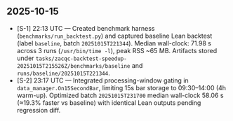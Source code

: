 ## 2025-10-15
- [S-1] 22:13 UTC — Created benchmark harness (`benchmarks/run_backtest.py`) and captured baseline Lean backtest (label `baseline`, batch `20251015T221344`). Median wall-clock: 71.98 s across 3 runs (`/usr/bin/time -l`), peak RSS ~65 MB. Artifacts stored under `tasks/zacqc-backtest-speedup-20251015T215526Z/benchmarks/baseline` and `runs/baseline/20251015T221344`.
- [S-2] 23:17 UTC — Integrated processing-window gating in `data_manager.On15SecondBar`, limiting 15s bar storage to 09:30–14:00 (4h warm-up). Optimized batch `20251015T231700` median wall-clock 58.06 s (≈19.3% faster vs baseline) with identical Lean outputs pending regression diff.
